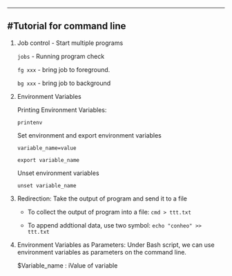 ----------------------------------------------------------------------------------------
#Tutorial for command line
----------------------------------------------------------------------------------------

1. Job control - Start multiple programs

   `jobs` - Running program check

   `fg xxx` - bring job to foreground.

   `bg xxx` - bring job to background

2. Environment Variables
   
   Printing Environment Variables:

   `printenv`
   
   Set environment and export environment variables

   `variable_name=value`

   `export variable_name`

   Unset environment variables 

   `unset variable_name`

3. Redirection: Take the output of program and send it to a file

   - To collect the output of program into a file: `cmd > ttt.txt`
   
   - To append addtional data, use two symbol: `echo "conheo" >> ttt.txt`

4. Environment Variables as Parameters: Under Bash script, we can use environment variables as parameters on the command line.

   $Variable_name : iValue of variable 

